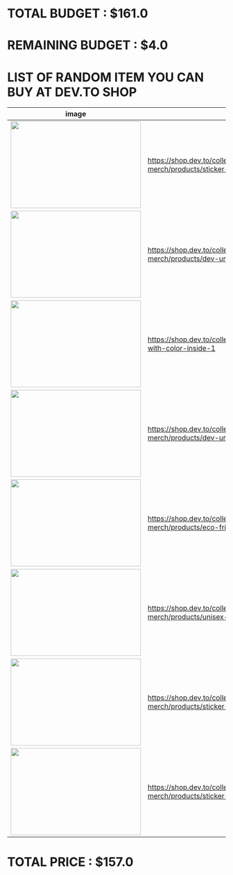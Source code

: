 
# TOTAL BUDGET : $161.0

# REMAINING BUDGET : $4.0

# LIST OF RANDOM ITEM YOU CAN BUY AT DEV.TO SHOP

|image|url|title|price|
|-----|---|-----|-----|
|<img src='https://cdn.shopify.com/s/files/1/1626/8507/products/Sticker_Collage_2019_345x550.png?v=1566402781' width='300' height='200' />|https://shop.dev.to/collections/2018-new-merch/products/sticker-pack-1|Sticker Pack|$12.0|
|<img src='https://cdn.shopify.com/s/files/1/1626/8507/products/mockup-4a9fa466_345x550.jpg?v=1556299109' width='300' height='200' />|https://shop.dev.to/collections/2018-new-merch/products/dev-unisex-t-shirt|DEV Tee Unisex (Multiple Colors)|$18.0|
|<img src='https://cdn.shopify.com/s/files/1/1626/8507/products/mockup-f6fe3070_345x550.jpg?v=1595337811' width='300' height='200' />|https://shop.dev.to/collections/codeland/products/mug-with-color-inside-1|CodeLand Mug|$14.0|
|<img src='https://cdn.shopify.com/s/files/1/1626/8507/products/mockup-4a9fa466_345x550.jpg?v=1556299109' width='300' height='200' />|https://shop.dev.to/collections/2018-new-merch/products/dev-unisex-t-shirt|DEV Tee Unisex (Multiple Colors)|$18.0|
|<img src='https://cdn.shopify.com/s/files/1/1626/8507/products/mockup-2e1fe53b_345x550.jpg?v=1556023825' width='300' height='200' />|https://shop.dev.to/collections/2018-new-merch/products/eco-friendly-dev-tee|Eco Friendly DEV Tee|$29.0|
|<img src='https://cdn.shopify.com/s/files/1/1626/8507/products/mockup-f5460aa8_345x550.jpg?v=1542642628' width='300' height='200' />|https://shop.dev.to/collections/2018-new-merch/products/unisex-zip-hoodie|Rainbow DEV Zip Hoodie Unisex|$42.0|
|<img src='https://cdn.shopify.com/s/files/1/1626/8507/products/Sticker_Collage_2019_345x550.png?v=1566402781' width='300' height='200' />|https://shop.dev.to/collections/2018-new-merch/products/sticker-pack-1|Sticker Pack|$12.0|
|<img src='https://cdn.shopify.com/s/files/1/1626/8507/products/Sticker_Collage_2019_345x550.png?v=1566402781' width='300' height='200' />|https://shop.dev.to/collections/2018-new-merch/products/sticker-pack-1|Sticker Pack|$12.0|

# TOTAL PRICE : $157.0
